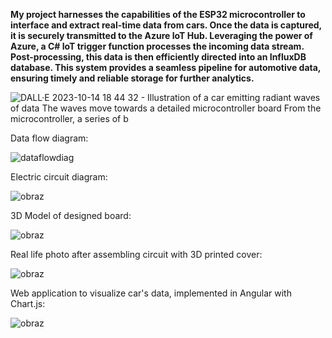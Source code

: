 **My project harnesses the capabilities of the ESP32 microcontroller to interface and extract real-time data from cars. Once the data is captured, it is securely transmitted to the Azure IoT Hub. Leveraging the power of Azure, a C# IoT trigger function processes the incoming data stream. Post-processing, this data is then efficiently directed into an InfluxDB database. This system provides a seamless pipeline for automotive data, ensuring timely and reliable storage for further analytics.**

![DALL·E 2023-10-14 18 44 32 - Illustration of a car emitting radiant waves of data  The waves move towards a detailed microcontroller board  From the microcontroller, a series of b](https://github.com/kvba1/CAN-BUS-communication-module-integrated-with-IoT/assets/128424095/1ed26d3f-1c71-43dc-8e86-7c299052062a)

Data flow diagram:

![dataflowdiag](https://github.com/kvba1/CAN-BUS-communication-module-integrated-with-IoT/assets/128424095/6896a8d6-4ceb-4bf4-a869-0e3c6638083f)

Electric circuit diagram:

![obraz](https://github.com/kvba1/CAN-BUS-communication-module-integrated-with-IoT/assets/128424095/392aee57-ce6d-4e85-8770-562d5e06570d)


3D Model of designed board:

![obraz](https://github.com/kvba1/CAN-BUS-communication-module-integrated-with-IoT/assets/128424095/175c2792-51f3-4bba-9e19-bf71b4daef6c)

Real life photo after assembling circuit with 3D printed cover:

![obraz](https://github.com/kvba1/CAN-BUS-communication-module-integrated-with-IoT/assets/128424095/5e9c3b22-f54e-4cec-854b-adf37821d28d)

Web application to visualize car's data, implemented in Angular with Chart.js:

![obraz](https://github.com/kvba1/CAN-BUS-communication-module-integrated-with-IoT/assets/128424095/48995e7c-ec93-461e-a724-2b5abcc3b94f)

